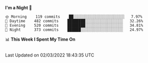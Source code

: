 <!--START_SECTION:waka-->
**I'm a Night 🦉** 

```text
🌞 Morning    119 commits    ██░░░░░░░░░░░░░░░░░░░░░░░   7.97% 
🌆 Daytime    482 commits    ████████░░░░░░░░░░░░░░░░░   32.26% 
🌃 Evening    520 commits    ████████░░░░░░░░░░░░░░░░░   34.81% 
🌙 Night      373 commits    ██████░░░░░░░░░░░░░░░░░░░   24.97%

```


📊 **This Week I Spent My Time On** 

```text
```


 Last Updated on 02/03/2022 18:43:35 UTC
<!--END_SECTION:waka-->
